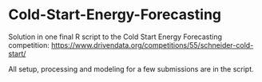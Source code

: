 # Cold-Start-Energy-Forecasting

Solution in one final R script to the Cold Start Energy Forecasting competition: https://www.drivendata.org/competitions/55/schneider-cold-start/

All setup, processing and modeling for a few submissions are in the script. 
